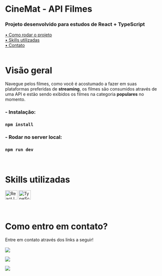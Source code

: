 # CineMat - API Filmes

### Projeto desenvolvido para estudos de React + TypeScript

[• Como rodar o projeto](#start)<br>
[• Skills utilizadas](#leng)<br>
[• Contato](#contato)<br>
<br>

# Visão geral

Navegue pelos filmes, como você é acostumado a fazer em suas plataformas preferidas de **streaming**, os filmes são consumidos através de uma API e estão sendo exibidos os filmes na categoria **populares** no momento.
<br>

<!-- ### [Testar / preview](https://matealves.github.io/react-imc-calculator/dist/) <br><br> -->

<p id="start"></p>

### - Instalação:

### `npm install`

### - Rodar no server local:

### `npm run dev`

<br>

<p id="leng"></p>

# Skills utilizadas

<p>
  <!-- <img align="center" alt="Sass" height="30" width="40" src="https://cdn.jsdelivr.net/gh/devicons/devicon/icons/sass/sass-original.svg"> -->
  <!-- <img align="center" alt="Js" height="30" width="40" src="https://cdn.jsdelivr.net/gh/devicons/devicon/icons/javascript/javascript-original.svg"> -->

  <img align="center" alt="ReactJS" height="30" width="40" title="React.Js" src="https://cdn.jsdelivr.net/gh/devicons/devicon/icons/react/react-original.svg">
  <img align="center" alt="TypeScript" height="30" width="40" title="TypeScript" src="https://cdn.jsdelivr.net/gh/devicons/devicon/icons/typescript/typescript-original.svg">
    <!-- <img align="center" alt="HTML 5" height="30" width="40" title="HTML 5"  src="https://raw.githubusercontent.com/devicons/devicon/master/icons/html5/html5-original.svg"> -->
   <!-- <img align="center" alt="CSS 3" height="30" title="CSS 3" width="40" src="https://cdn.jsdelivr.net/gh/devicons/devicon/icons/css3/css3-original.svg"> -->
</p>
<br>

<p id="contato"></p>

# Como entro em contato?

Entre em contato através dos links a seguir!
<br>
<br>
<a href="https://www.linkedin.com/in/mateusalvesds/" target="_blank"><img src="https://img.shields.io/badge/-LinkedIn-%230077B5?style=for-the-badge&logo=linkedin&logoColor=white" target="_blank"></a>

<a href = "mailto:contatomateusalves@hotmail.com"><img src="https://img.shields.io/badge/Microsoft_Outlook-0078D4?style=for-the-badge&logo=microsoft-outlook&logoColor=white" target="_blank"></a>

<a href="https://api.whatsapp.com/send?phone=+5511966616365" target="_blank"><img src="https://img.shields.io/badge/WhatsApp-25D366?style=for-the-badge&logo=whatsapp&logoColor=white" target="_blank"></a>

</p>
<br>
<br>
<br>
